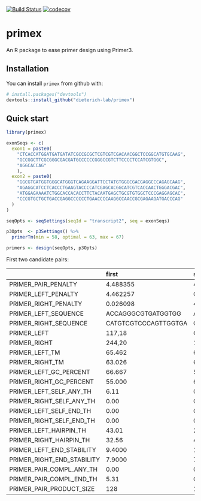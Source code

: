
<!-- README.md is generated from README.Rmd. Please edit that file -->
[![Build Status](https://travis-ci.org/dieterich-lab/primex.svg?branch=master)](https://travis-ci.org/dieterich-lab/primex) [![codecov](https://codecov.io/gh/dieterich-lab/primex/branch/master/graph/badge.svg)](https://codecov.io/gh/dieterich-lab/primex/)

primex
======

An R package to ease primer design using Primer3.

Installation
------------

You can install `primex` from github with:

``` r
# install.packages("devtools")
devtools::install_github("dieterich-lab/primex")
```

Quick start
-----------

``` r
library(primex)

exonSeqs <- c(
  exon1 = paste0(
    "CTCACCATGGATGATGATATCGCCGCGCTCGTCGTCGACAACGGCTCCGGCATGTGCAAG",
    "GCCGGCTTCGCGGGCGACGATGCCCCCCGGGCCGTCTTCCCCTCCATCGTGGC",
    "AGGCACCAG"
    ), 
  exon2 = paste0(
    "GGCGTGATGGTGGGCATGGGTCAGAAGGATTCCTATGTGGGCGACGAGGCCCAGAGCAAG",
    "AGAGGCATCCTCACCCTGAAGTACCCCATCGAGCACGGCATCGTCACCAACTGGGACGAC",
    "ATGGAGAAAATCTGGCACCACACCTTCTACAATGAGCTGCGTGTGGCTCCCGAGGAGCAC",
    "CCCGTGCTGCTGACCGAGGCCCCCCTGAACCCCAAGGCCAACCGCGAGAAGATGACCCAG"
  )
)

seqOpts <- seqSettings(seqId = "transcript2", seq = exonSeqs) 

p3Opts  <- p3Settings() %>%  
  primerTm(min = 58, optimal = 63, max = 67)

primers <- design(seqOpts, p3Opts)
```

First two candidate pairs:

|                               | first                | second               |
|-------------------------------|:---------------------|:---------------------|
| PRIMER\_PAIR\_PENALTY         | 4.488355             | 4.494866             |
| PRIMER\_LEFT\_PENALTY         | 4.462257             | 0.032609             |
| PRIMER\_RIGHT\_PENALTY        | 0.026098             | 4.462257             |
| PRIMER\_LEFT\_SEQUENCE        | ACCAGGGCGTGATGGTGG   | ATGGATGATGATATCGCCGC |
| PRIMER\_RIGHT\_SEQUENCE       | CATGTCGTCCCAGTTGGTGA | CCACCATCACGCCCTGGT   |
| PRIMER\_LEFT                  | 117,18               | 6,20                 |
| PRIMER\_RIGHT                 | 244,20               | 134,18               |
| PRIMER\_LEFT\_TM              | 65.462               | 63.033               |
| PRIMER\_RIGHT\_TM             | 63.026               | 65.462               |
| PRIMER\_LEFT\_GC\_PERCENT     | 66.667               | 50.000               |
| PRIMER\_RIGHT\_GC\_PERCENT    | 55.000               | 66.667               |
| PRIMER\_LEFT\_SELF\_ANY\_TH   | 6.11                 | 0.00                 |
| PRIMER\_RIGHT\_SELF\_ANY\_TH  | 0.00                 | 0.00                 |
| PRIMER\_LEFT\_SELF\_END\_TH   | 0.00                 | 0.00                 |
| PRIMER\_RIGHT\_SELF\_END\_TH  | 0.00                 | 0.00                 |
| PRIMER\_LEFT\_HAIRPIN\_TH     | 43.01                | 27.69                |
| PRIMER\_RIGHT\_HAIRPIN\_TH    | 32.56                | 43.06                |
| PRIMER\_LEFT\_END\_STABILITY  | 9.4000               | 12.9000              |
| PRIMER\_RIGHT\_END\_STABILITY | 7.9000               | 7.9000               |
| PRIMER\_PAIR\_COMPL\_ANY\_TH  | 0.00                 | 0.62                 |
| PRIMER\_PAIR\_COMPL\_END\_TH  | 5.31                 | 0.00                 |
| PRIMER\_PAIR\_PRODUCT\_SIZE   | 128                  | 129                  |
